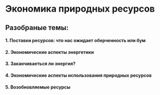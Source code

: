 # Экономика природных ресурсов

## Разобраные темы:
#### 1.  Поставки ресурсов: что нас ожидает оберченность или бум
#### 2. Экономические аспекты энергетики
#### 3. Заканчиваеться ли энергия?
#### 4. Экономические аспекты использования природных ресурсов
#### 5. Возобновляемые ресурсы